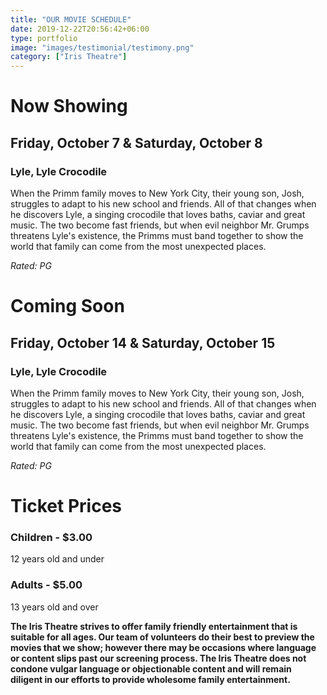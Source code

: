 ```yaml
---
title: "OUR MOVIE SCHEDULE"
date: 2019-12-22T20:56:42+06:00
type: portfolio
image: "images/testimonial/testimony.png"
category: ["Iris Theatre"]
---
```


# Now Showing

## Friday, October 7 & Saturday, October 8

### Lyle, Lyle Crocodile

When the Primm family moves to New York City, their young son, Josh, struggles to adapt to his new school and friends. All of that changes when he discovers Lyle, a singing crocodile that loves baths, caviar and great music. The two become fast friends, but when evil neighbor Mr. Grumps threatens Lyle's existence, the Primms must band together to show the world that family can come from the most unexpected places.

_Rated: PG_

# Coming Soon 

## Friday, October 14 & Saturday, October 15

### Lyle, Lyle Crocodile

When the Primm family moves to New York City, their young son, Josh, struggles to adapt to his new school and friends. All of that changes when he discovers Lyle, a singing crocodile that loves baths, caviar and great music. The two become fast friends, but when evil neighbor Mr. Grumps threatens Lyle's existence, the Primms must band together to show the world that family can come from the most unexpected places.

_Rated: PG_


# Ticket Prices

### Children - $3.00
12 years old and under

### Adults - $5.00 
13 years old and over

**The Iris Theatre strives to offer family friendly entertainment that is suitable for all ages. Our team of volunteers do their best to preview the movies that we show; however there may be occasions where language or content slips past our screening process. The Iris Theatre does not condone vulgar language or objectionable content and will remain diligent in our efforts to provide wholesome family entertainment.**
